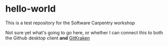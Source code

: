# hello-world
This is a test repository for the Software Carpentry workshop

Not sure yet what's going to go here, or whether I can connect this to both the Github desktop client **and** [GitKraken](http://www.gitkraken.com/)
